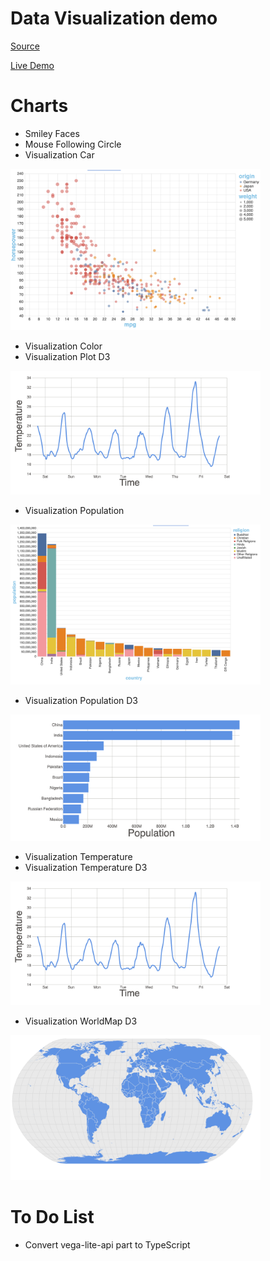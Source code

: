 # Data Visualization demo

[Source](https://www.youtube.com/watch?v=2LhoCfjm8R4)

[Live Demo](https://samgliu.github.io/data_visualization_demo/)

# Charts

- Smiley Faces
- Mouse Following Circle
- Visualization Car  
<img alt="" width="400px" src="public/screenshots/cars.png" />

- Visualization Color
- Visualization Plot D3  
<img alt="" width="400px" src="public/screenshots/tempD3.png" />

- Visualization Population  
<img alt="" width="400px" src="public/screenshots/population.png" />

- Visualization Population D3  
<img alt="" width="400px" src="public/screenshots/populationD3.png" />

- Visualization Temperature  
- Visualization Temperature D3  
<img alt="" width="400px" src="public/screenshots/tempD3.png" />

- Visualization WorldMap D3  
<img alt="" width="400px" src="public/screenshots/worldmapD3.png" />

# To Do List

- Convert vega-lite-api part to TypeScript
